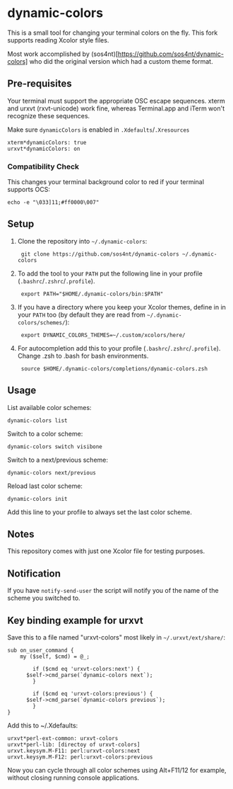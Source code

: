# dynamic-colors

This is a small tool for changing your terminal colors on the fly. This fork supports reading Xcolor style files. 

Most work accomplished by (sos4nt)[https://github.com/sos4nt/dynamic-colors] who did the original version which had a custom theme format.

## Pre-requisites

Your terminal must support the appropriate OSC escape sequences. xterm and urxvt (rxvt-unicode) work fine, whereas Terminal.app and iTerm won't recognize these sequences.

Make sure `dynamicColors` is enabled in `.Xdefaults`/`.Xresources`

    xterm*dynamicColors: true
    urxvt*dynamicColors: on

### Compatibility Check

This changes your terminal background color to red if your terminal supports OCS:

    echo -e "\033]11;#ff0000\007"


## Setup

1. Clone the repository into `~/.dynamic-colors`:

        git clone https://github.com/sos4nt/dynamic-colors ~/.dynamic-colors

2. To add the tool to your `PATH` put the following line in your profile (`.bashrc`/`.zshrc`/`.profile`).

        export PATH="$HOME/.dynamic-colors/bin:$PATH"

3. If you have a directory where you keep your Xcolor themes, define in in your `PATH` too (by default they are read from `~/.dynamic-colors/schemes/`):

        export DYNAMIC_COLORS_THEMES=~/.custom/xcolors/here/

4. For autocompletion add this to your profile (`.bashrc`/`.zshrc`/`.profile`). Change .zsh to .bash for bash environments.

        source $HOME/.dynamic-colors/completions/dynamic-colors.zsh


## Usage

List available color schemes:

    dynamic-colors list

Switch to a color scheme:

    dynamic-colors switch visibone

Switch to a next/previous scheme:

    dynamic-colors next/previous

Reload last color scheme:

    dynamic-colors init

Add this line to your profile to always set the last color scheme.

## Notes

This repository comes with just one Xcolor file for testing purposes.

## Notification

If you have ``notify-send-user`` the script will notify you of the name of the scheme you switched to.

## Key binding example for urxvt
Save this to a file named "urxvt-colors" most likely in `~/.urxvt/ext/share/`:

    sub on_user_command {
        my ($self, $cmd) = @_;

		    if ($cmd eq 'urxvt-colors:next') {
          $self->cmd_parse(`dynamic-colors next`);
		    }

		    if ($cmd eq 'urxvt-colors:previous') {
          $self->cmd_parse(`dynamic-colors previous`);
		    }
    }

Add this to ~/.Xdefaults:

    urxvt*perl-ext-common: urxvt-colors
    urxvt*perl-lib: [directoy of urxvt-colors]
    urxvt.keysym.M-F11: perl:urxvt-colors:next
    urxvt.keysym.M-F12: perl:urxvt-colors:previous

Now you can cycle through all color schemes using Alt+F11/12 for example, without closing running console applications.
